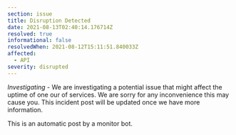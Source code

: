 ```yaml
---
section: issue
title: Disruption Detected
date: 2021-08-13T02:40:14.176714Z
resolved: true
informational: false
resolvedWhen: 2021-08-12T15:11:51.840033Z
affected:
  - API
severity: disrupted
---
```

*Investigating* - We are investigating a potential issue that might affect the uptime of one our of services. We are sorry for any inconvenience this may cause you. This incident post will be updated once we have more information.

This is an automatic post by a monitor bot.
        